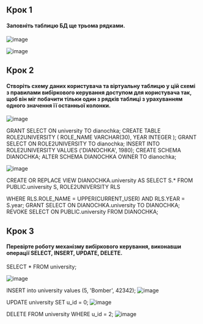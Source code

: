 ## Крок 1
#### Заповніть таблицю БД ще трьома рядками.
![image](https://user-images.githubusercontent.com/56130345/205630787-9507a8b0-9926-4790-9260-121858d060e8.png)

![image](https://user-images.githubusercontent.com/56130345/205630876-77eef33a-0afc-40e2-b8c5-22cddbe8d4ae.png)

## Крок 2
#### Створіть схему даних користувача та віртуальну таблицю у цій схемі з правилами вибіркового керування доступом для користувача так, щоб він міг побачити тільки один з рядків таблиці з урахуванням одного значення її останньої колонки.

![image](https://user-images.githubusercontent.com/56130345/205631300-d415278c-b065-477d-b157-d45605506d89.png)

GRANT SELECT ON university TO dianochka;
CREATE TABLE ROLE2UNIVERSITY (
ROLE_NAME VARCHAR(30),
YEAR INTEGER
);
GRANT SELECT ON ROLE2UNIVERSITY TO dianochka;
INSERT INTO ROLE2UNIVERSITY VALUES ('DIANOCHKA', 1980);
CREATE SCHEMA DIANOCHKA;
ALTER SCHEMA DIANOCHKA OWNER TO dianochka;

![image](https://user-images.githubusercontent.com/56130345/205631830-92d0f24e-4153-4e7d-a1a1-be84b4eb3392.png)

CREATE OR REPLACE VIEW DIANOCHKA.university AS
SELECT S.*
FROM PUBLIC.university S, ROLE2UNIVERSITY RLS

WHERE RLS.ROLE_NAME = UPPER(CURRENT_USER)
AND RLS.YEAR = S.year;
GRANT SELECT ON DIANOCHKA.university TO DIANOCHKA;
REVOKE SELECT ON PUBLIC.university FROM DIANOCHKA;

## Крок 3
#### Перевірте роботу механізму вибіркового керування, виконавши операції SELECT, INSERT, UPDATE, DELETE.

SELECT * FROM university;

![image](https://user-images.githubusercontent.com/56130345/205632590-ec75f1b1-eefd-40bc-8c86-1bb20d750bba.png)


INSERT into university values (5, 'Bomber', 42342);
![image](https://user-images.githubusercontent.com/56130345/205632619-5b079e42-ac2a-4435-9392-1991a4a0dfc7.png)


UPDATE university SET u_id = 0;
![image](https://user-images.githubusercontent.com/56130345/205632733-1d632845-20ec-484b-b032-eebdbc4749aa.png)

DELETE FROM university WHERE u_id = 2;
![image](https://user-images.githubusercontent.com/56130345/205632811-4688931e-42b0-46c8-92d6-e78005cdfe23.png)
